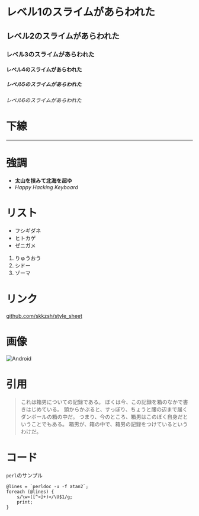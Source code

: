 <link href="../markdown.css" rel="stylesheet" title="test"></link>

<link href="http://google-code-prettify.googlecode.com/svn/trunk/src/prettify.css" type="text/css" rel="stylesheet" />
<script type="text/javascript" src="http://code.jquery.com/jquery-latest.min.js"></script>
<script type="text/javascript" src="http://google-code-prettify.googlecode.com/svn/trunk/src/prettify.js"></script>
<script type="text/javascript">
$(function(){
$('pre').css({
'background-color': '#f6f6f6',
'border': '1px dotted #ccc',
'padding': '0.8em'
});
$('pre code').addClass('prettyprint');
prettyPrint();
});
</script>

# レベル1のスライムがあらわれた

## レベル2のスライムがあらわれた

### レベル3のスライムがあらわれた

#### レベル4のスライムがあらわれた

##### レベル5のスライムがあらわれた

###### レベル6のスライムがあらわれた


# 下線

---


# 強調

- __太山を挟みて北海を超ゆ__
- _Happy Hacking Keyboard_


# リスト

- フシギダネ
- ヒトカゲ
- ゼニガメ

<!-- dummy -->

1. りゅうおう
2. シドー
3. ゾーマ

# リンク

[github.com/skkzsh/style_sheet](https://github.com/skkzsh/style_sheet)


# 画像

![Android](http://i.minus.com/ibeZeA0UxKPOC9.png "Androidのアイコン")


# 引用

> これは箱男についての記録である。
> ぼくは今、この記録を箱のなかで書きはじめている。
> 頭からかぶると、すっぽり、ちょうと腰の辺まで届くダンボールの箱の中だ。
> つまり、今のところ、箱男はこのぼく自身だということでもある。
> 箱男が、箱の中で、箱男の記録をつけているというわけだ。


# コード

`perl`のサンプル

    @lines = `perldoc -u -f atan2`;
    foreach (@lines) {
        s/\w<([^>]+)>/\U$1/g;
        print;
    }
